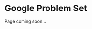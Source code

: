 [comment]: metadata=
[comment]: keywords=
[comment]: robots=
<h1>Google Problem Set</h1>
<p>Page coming soon...</p>